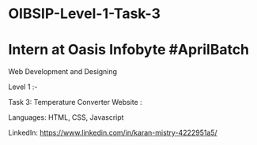 # OIBSIP-Level-1-Task-3

# Intern at Oasis Infobyte #AprilBatch

Web Development and Designing

Level 1 :- 

Task 3: Temperature Converter Website : 

Languages: HTML, CSS, Javascript

LinkedIn: https://www.linkedin.com/in/karan-mistry-4222951a5/
